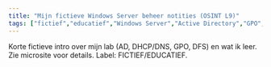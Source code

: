 ```yaml
---
title: "Mijn fictieve Windows Server beheer notities (OSINT L9)"
tags: ["fictief","educatief","Windows Server","Active Directory","GPO","DHCP","DNS","DFS"]
---
```

Korte fictieve intro over mijn lab (AD, DHCP/DNS, GPO, DFS) en wat ik leer. Zie microsite voor details. Label: FICTIEF/EDUCATIEF.
